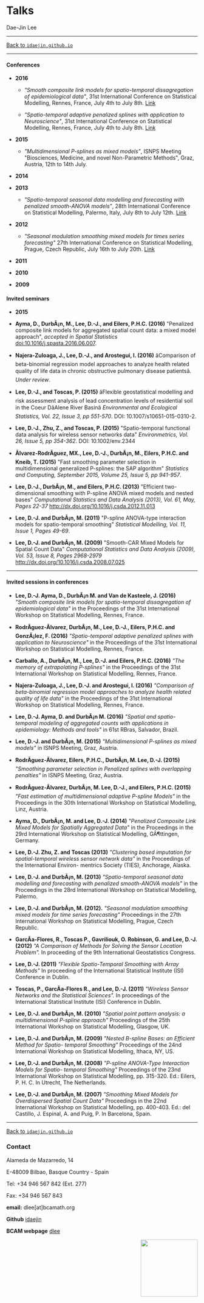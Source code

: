 # **Talks**
Dae-Jin Lee  

----------------------------

[Back to `idaejin.github.io`](http://idaejin.github.io/)

----------------------------

#### Conferences

* **2016**

    + *"Smooth composite link models for spatio-temporal dissagregation of epidemiological data"*, 31st International Conference on Statistical Modelling, Rennes, France, July 4th to July 8th. [Link](http://www.lebesgue.fr/content/sem2016-iwsm2016)
    
    + *"Spatio-temporal adaptive penalized splines with application to Neuroscience"*, 31st International Conference on Statistical Modelling, Rennes, France, July 4th to July 8th. [Link](http://www.medunigraz.at/imi/isnps2015/)
    
    
* **2015**

    + *"Multidimensional P-splines as mixed models"*, ISNPS Meeting
"Biosciences, Medicine, and novel Non-Parametric Methods", Graz, Austria, 12th to 14th July.

* **2014**

* **2013**

    + *"Spatio-temporal seasonal data modelling and forecasting with penalized smooth-ANOVA models"*, 28th International Conference on Statistical Modelling, Palermo, Italy, July 8th to July 12th. [Link](http://iwsm2013.unipa.it/)
    
    
* **2012**

    + *"Seasonal modulation smoothing mixed models for times series forecasting"* 27th International Conference on Statistical Modelling, Prague, Czech Republic, July 16th to July 20th. [Link](http://iwsm2012.karlin.mff.cuni.cz/)

* **2011**

* **2010**

* **2009**



#### Invited seminars

* **2015**

* **Ayma, D., DurbÃ¡n, M., Lee, D.-J., and Eilers, P.H.C. (2016)** "Penalized composite link models for aggregated spatial count data: a mixed model approach", *accepted in Spatial Statistics*  [doi:10.1016/j.spasta.2016.06.007](doi:10.1016/j.spasta.2016.06.007).

* **Najera-Zuloaga, J., Lee, D.-J., and Arostegui, I. (2016)** âComparison of beta-binomial regression model approaches to analyze health related quality of life data in chronic obstructive pulmonary disease patientsâ. *Under review*.

*    **Lee, D.-J., and Toscas, P. (2015)** âFlexible geostatistical modelling and risk assessment analysis of lead concentration levels of residential soil in the Coeur DâAlene River Basinâ *Environmental and Ecological Statistics, Vol. 22, Issue 3, pp 551-570*. DOI: 10.1007/s10651-015-0310-2.

*    **Lee, D.-J., Zhu, Z., and Toscas, P. (2015)** "Spatio-temporal functional data analysis for wireless sensor networks data" *Environmetrics, Vol. 26, Issue 5, pp 354-362*. DOI: 10.1002/env.2344

*    **Ãlvarez-RodrÃ­guez, MX., Lee, D.-J., DurbÃ¡n, M., Eilers, P.H.C. and Kneib, T. (2015)** "Fast smoothing parameter selection in multidimensional generalized P-splines: the SAP algorithm" *Statistics and Computing, September 2015, Volume 25, Issue 5, pp 941-957*.

*    **Lee, D.-J., DurbÃ¡n, M., and Eilers, P.H.C. (2013)** "Efficient two-dimensional smoothing with P-spline ANOVA mixed models and nested bases" *Computational Statistics and Data Analysis (2013), Vol. 61, May, Pages 22-37* http://dx.doi.org/10.1016/j.csda.2012.11.013

*    **Lee, D.-J. and DurbÃ¡n, M. (2011)** "P-spline ANOVA-type interaction models for spatio-temporal smoothing" *Statistical Modelling, Vol. 11, Issue 1, Pages 49-69*.

*    **Lee, D.-J. and DurbÃ¡n, M. (2009)** "Smooth-CAR Mixed Models for Spatial Count Data" *Computational Statistics and Data Analysis (2009), Vol. 53, Issue 8, Pages 2968-2979* http://dx.doi.org/10.1016/j.csda.2008.07.025
    

----------------------------

#### Invited sessions in conferences

* **Lee, D.-J. Ayma, D., DurbÃ¡n M. and Van de Kasteele, J. (2016)** *"Smooth
composite link models for spatio-temporal dissagregation of epidemiological data"* in the Proceedings of the 31st International Workshop on Statistical Modelling, Rennes, France.

* **RodrÃ­guez-Ãlvarez, DurbÃ¡n, M., Lee, D.-J., Eilers, P.H.C. and GonzÃ¡lez, F. (2016)** *"Spatio-temporal adaptive penalized splines with application to Neuroscience"* in the Proceedings of the 31st International Workshop on Statistical Modelling, Rennes, France.

* **Carballo, A., DurbÃ¡n, M., Lee, D.-J. and Eilers, P.H.C. (2016)** *"The memory of extrapolating
P-splines"* in the Proceedings of the 31st International Workshop on Statistical Modelling, Rennes, France.

* **Najera-Zuloaga, J., Lee, D.-J. and Arostegui, I. (2016)** *"Comparison of beta-binomial regression model approaches to analyze health related quality of life data"* in the Proceedings of the 31st International Workshop on Statistical Modelling, Rennes, France.

* **Lee, D.-J. Ayma, D. and DurbÃ¡n M. (2016)** *"Spatial and spatio-temporal modeling of aggregated counts with applications in epidemiology: Methods and tools"* in 61st RBras, Salvador, Brazil.

* **Lee, D.-J. and DurbÃ¡n, M. (2015)** *"Multidimensional P-splines as mixed models"* in ISNPS Meeting, Graz, Austria.

* **RodrÃ­guez-Ãlvarez,  Eilers, P.H.C., DurbÃ¡n, M. Lee, D.-J. (2015)** *"Smoothing parameter selection in Penalized splines with overlapping penalties"* in ISNPS Meeting, Graz, Austria.

* **RodrÃ­guez-Ãlvarez, DurbÃ¡n, M. Lee, D.-J., and Eilers, P.H.C. (2015)** *"Fast estimation of multidimensional adaptive P-spline Models"* in the Proceedings in the 30th International Workshop on Statistical Modelling, Linz, Austria.

* **Ayma, D., DurbÃ¡n, M. and Lee, D.-J. (2014)** *"Penalized Composite Link Mixed Models for Spatially Aggregated Data"* in the Proceedings in the 29rd International Workshop on Statistical Modelling, GÃ¶ttingen, Germany.

* **Lee, D.-J. Zhu, Z. and Toscas (2013)** *"Clustering based imputation for spatial-temporal wireless sensor network data"* in the Proceedings of the International Environ- mentrics Society (TIES), Anchorage, Alaska.

* **Lee, D.-J. and DurbÃ¡n, M. (2013)** *"Spatio-temporal seasonal data modelling and forecasting with penalized smooth-ANOVA models"* in the Proceedings in the 28rd International Workshop on Statistical Modelling, Palermo.

* **Lee, D.-J. and DurbÃ¡n, M. (2012).** *"Seasonal modulation smoothing mixed models for time series forecasting"* Proceedings in the 27th International Workshop on Statistical Modelling, Prague, Czech Republic.

* **GarcÃ­a-Flores, R., Toscas P., Gavriliouk, O. Robinson, G. and Lee, D.-J.  (2012)** *"A Comparison of Methods for Solving the Sensor Location Problem".* In proceeding of the 9th International Geostatistics Congress.

* **Lee, D.-J. (2011)** *"Flexible Spatio-Temporal Smoothing with Array Methods"* In proceeding of the International Statistical Institute (ISI) Conference in Dublin.

* **Toscas, P., GarcÃ­a-Flores R., and Lee, D.-J. (2011)** *"Wireless Sensor Networks and the Statistical Sciences".* In proceedings of the International Statistical Institute (ISI) Conference in Dublin.

* **Lee, D.-J. and DurbÃ¡n, M. (2010)** *"Spatial point pattern analysis: a multidimensional P-spline approach"* Proceedings of the 25th International Workshop on Statistical Modelling, Glasgow, UK.

* **Lee, D.-J. and DurbÃ¡n, M. (2009)** *"Nested B-spline Bases: an Efficient Method for Spatio- temporal Smoothing"* Proceedings of the 24nd International Workshop on Statistical Modelling, Ithaca, NY, US.

* **Lee, D.-J. and DurbÃ¡n, M. (2008)** *"P-spline ANOVA-Type Interaction Models for Spatio- temporal Smoothing"* Proceedings of the 23nd International Workshop on Statistical Modelling, pp. 315-320. Ed.: Eilers, P. H. C. In Utrecht, The Netherlands.

* **Lee, D.-J. and DurbÃ¡n, M. (2007)** *"Smoothing Mixed Models for Overdispersed Spatial Count Data"* Proceedings in the 22nd International Workshop on Statistical Modelling, pp. 400-403. Ed.: del Castillo, J. Espinal, A. and Puig, P. In Barcelona, Spain.






------------------------------------      
[Back to `idaejin.github.io`](http://idaejin.github.io/)

### Contact

Alameda de Mazarredo, 14

E-48009 Bilbao, Basque Country - Spain

Tel: +34 946 567 842 (Ext. 277)

Fax: +34 946 567 843

**email:** dlee[at]bcamath.org

**Github** [idaejin](https://github.com/idaejin/)

**BCAM webpage** [dlee](http://www.bcamath.org/en/people/dlee)

<img src="http://www.bcamath.org/public_images/logo_bcam.jpg" style="width: 150px;" align="right">
